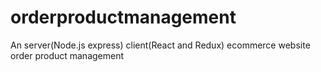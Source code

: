 # orderproductmanagement
An server(Node.js express) client(React and Redux) ecommerce website order product management 
